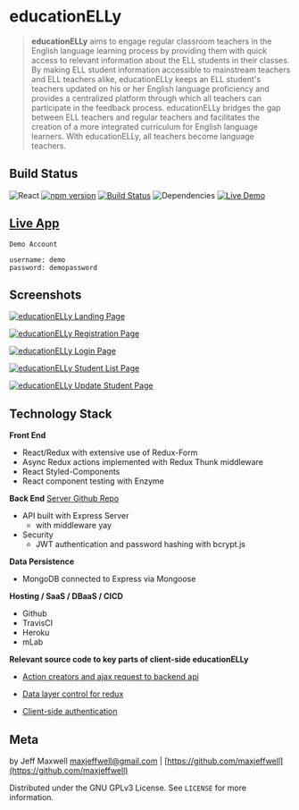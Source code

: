 # educationELLy

> **educationELLy** aims to engage regular classroom teachers in the English language learning process by providing them with quick access to relevant information about the ELL students in their classes. By making ELL student information accessible to mainstream teachers and ELL teachers alike, educationELLy keeps an ELL student's teachers updated on his or her English language proficiency and provides a centralized platform through which all teachers can participate in the feedback process. educationELLy bridges the gap between ELL teachers and regular teachers and facilitates the creation of a more integrated curriculum for English language learners. With educationELLy, all teachers become language teachers.

## Build Status
![React](https://img.shields.io/badge/react-16.6.0%2B-blue.svg) [![npm version](https://img.shields.io/badge/npm%20package-6.4.1-orange.svg)](https://badge.fury.io/js/npm) [![Build Status](https://travis-ci.org/maxjeffwell/full-stack-capstone-client.svg?branch=master)](https://travis-ci.org/maxjeffwell/full-stack-capstone-client) ![Dependencies](https://img.shields.io/badge/dependencies-up%20to%20date-brightgreen.svg) [![Live Demo](https://img.shields.io/badge/demo-online-green.svg)](https://jmaxwell-fullstack-client.herokuapp.com/)

## [Live App](https://jmaxwell-fullstack-client.herokuapp.com/)

```
Demo Account

username: demo
password: demopassword
```
## Screenshots

[![educationELLy Landing Page](https://i.gyazo.com/9f261d982b86d4c58d9e787db42972ea.png)](https://gyazo.com/9f261d982b86d4c58d9e787db42972ea)

[![educationELLy Registration Page](https://i.gyazo.com/15343e6fc9ab4b75daaf68e819d6c672.png)](https://gyazo.com/15343e6fc9ab4b75daaf68e819d6c672)

[![educationELLy Login Page](https://i.gyazo.com/7bf3966ef1f82a8870268357977a0684.png)](https://gyazo.com/7bf3966ef1f82a8870268357977a0684)

[![educationELLy Student List Page](https://i.gyazo.com/56c518f5cadba3482bba048bdd6187a9.png)](https://gyazo.com/56c518f5cadba3482bba048bdd6187a9)

[![educationELLy Update Student Page](https://i.gyazo.com/60b899e1d34962bb2f17127f830dfbf0.png)](https://gyazo.com/60b899e1d34962bb2f17127f830dfbf0)

## Technology Stack
**Front End**
* React/Redux with extensive use of Redux-Form
* Async Redux actions implemented with Redux Thunk middleware
* React Styled-Components
* React component testing with Enzyme

**Back End** [Server Github Repo](https://github.com/maxjeffwell/full-stack-capstone-server)

* API built with Express Server
  * with middleware yay
* Security
  * JWT authentication and password hashing with bcrypt.js

**Data Persistence**
* MongoDB connected to Express via Mongoose

**Hosting / SaaS / DBaaS / CICD**
* Github
* TravisCI
* Heroku
* mLab

**Relevant source code to key parts of client-side educationELLy**

* [Action creators and ajax request to backend api](../master/src/actions/index.js)

 * [Data layer control for redux](../master/src/index.js)

 * [Client-side authentication](../master/src/reducers/auth.js)

## Meta

by Jeff Maxwell maxjeffwell@gmail.com |
[https://github.com/maxjeffwell](https://github.com/maxjeffwell)

Distributed under the GNU GPLv3 License.
    See ``LICENSE`` for more information.



